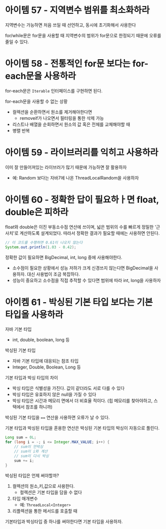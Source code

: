 # 아이템 57 - 지역변수 범위를 최소화하라
지역변수는 가능하면 처음 쓰일 때 선언하고, 동시에 초기화해서 사용한다

for/while문은 for문을 사용할 때 지역변수의 범위가 for문으로 한정되기 때문에 오류를 줄일 수 있다.

# 아이템 58 - 전통적인 for문 보다는 for-each문을 사용하라
for-each문은 `Iterable` 인터페이스를 구현하면 된다.

for-each문을 사용할 수 없는 상황
- 컬렉션을 순환하면서 원소를 제거해야한다면
   - removeif가 나오면서 필터링을 통한 삭제 가능
- 리스트나 배열을 순회하면서 원소의 값 혹은 전체를 교체해야할 때 
- 병렬 반복

# 아이템 59 - 라이브러리를 익히고 사용하라
이미 잘 만들어져있는 라이브러가 많기 때문에 가능하면 잘 활용하자
- 예: Random 보다는 자바7에 나온 ThreadLocalRandom을 사용하자

# 아이템 60 - 정확한 답이 필요하ㅏ면 float, double은 피하라
float와 double은 이진 부동소수점 연산에 쓰이며, 넓은 범위의 수를 빠르게 정밀한 '근사치'로 계산하도록 설계되었다. 따라서 정확한 결과가 필요할 때에는 사용하면 안된다. 
```java
// 이 코드를 수행하면 0.61이 나오지 않는다
System.out.println(1.03 - 0.42);
```

정확한 값이 필요하면 BigDecimal, int, long 중에 사용해야한다. 
- 소수점이 필요한 상황에서 성능 저하가 크게 신경쓰지 않는다면 BigDecimal을 사용하자. 대신 사용법이 조금 복잡하다. 
- 성능이 중요하고 소수점을 직접 추적할 수 있다면 범위에 따라 int, long을 사용하자

# 아이켐 61 - 박싱된 기본 타입 보다는 기본 타입을 사용하라
자바 기본 타입
- int, double, boolean, long 등

박싱된 기본 타입
- 자바 기본 타입에 대응되는 참조 타입
- Integer, Double, Boolean, Long 등

기본 타입과 박싱 타입의 차이
- 박싱 타입은 식별성을 가진다. 값이 같더라도 서로 다를 수 있다
- 박싱 타입은 유효하지 않은 null을 가질 수 있다
- 박싱 타입은 시간과 메모리 면에서 더 비효율 적이다. (힙 메모리를 찾아야하고, 스택에서 참조를 하니까)

박싱된 기본 타입을 `==` 연산을 사용하면 오류가 날 수 있다.

기본 타입과 박싱된 타입을 혼용한 연산은 박싱된 기본 타입의 박싱이 자동으로 풀린다. 
```java
Long sum = 0L;
for (long i = -; i <= Integer.MAX_VALUE; i++) {
    // sum이 언박싱
    // sum이 i와 계산
    // sum이 다시 박싱
    sum += i;
}
```

박싱된 타입은 언제 써야할까?
1. 컬렉션의 원소,키,값으로 사용한다. 
   - 컬렉션은 기본 타입을 담을 수 없다
2. 타입 매개변수
   - 예: `ThreadLocal<Integer>`
3. 리플렉션을 통한 메서드를 호출할 때

기본타입과 박싱타입 중 하나를 써야한다면 기본 타입을 사용하자.